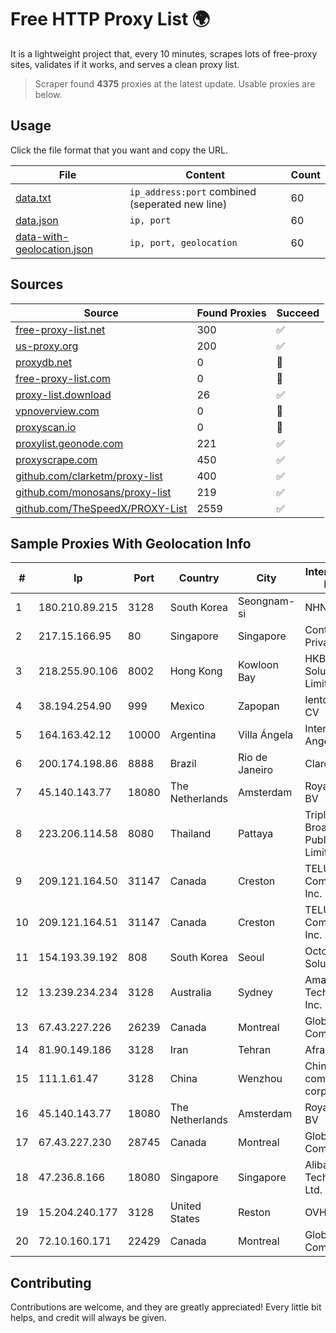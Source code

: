 
# Free HTTP Proxy List 🌍

It is a lightweight project that, every 10 minutes, scrapes lots of free-proxy sites, validates if it works, and serves a clean proxy list.


> Scraper found **4375** proxies at the latest update. Usable proxies are below.

## Usage

Click the file format that you want and copy the URL.


|File|Content|Count|
|----|-------|-----|
|[data.txt](https://raw.githubusercontent.com/themiralay/Proxy-List-World/master/data.txt)|`ip_address:port` combined (seperated new line)|60|
|[data.json](https://raw.githubusercontent.com/themiralay/Proxy-List-World/master/data.json)|`ip, port`|60|
|[data-with-geolocation.json](https://raw.githubusercontent.com/themiralay/Proxy-List-World/master/data-with-geolocation.json)|`ip, port, geolocation`|60|

## Sources

|Source|Found Proxies|Succeed|
|------|-------------|-------|
|[free-proxy-list.net](https://free-proxy-list.net)|300|✅|
|[us-proxy.org](https://www.us-proxy.org)|200|✅|
|[proxydb.net](http://proxydb.net)|0|🚫|
|[free-proxy-list.com](https://free-proxy-list.com/?page=&port=&type%5B%5D=http&type%5B%5D=https&up_time=0&search=Search)|0|🚫|
|[proxy-list.download](https://www.proxy-list.download/HTTP)|26|✅|
|[vpnoverview.com](https://vpnoverview.com/privacy/anonymous-browsing/free-proxy-servers)|0|🚫|
|[proxyscan.io](https://www.proxyscan.io)|0|🚫|
|[proxylist.geonode.com](https://proxylist.geonode.com/api/proxy-list?limit=300&page=1&sort_by=lastChecked&sort_type=desc&protocols=http,https)|221|✅|
|[proxyscrape.com](https://api.proxyscrape.com/v2/?request=displayproxies&protocol=http&timeout=10000&country=all&ssl=all&anonymity=all)|450|✅|
|[github.com/clarketm/proxy-list](https://raw.githubusercontent.com/clarketm/proxy-list/master/proxy-list-raw.txt)|400|✅|
|[github.com/monosans/proxy-list](https://raw.githubusercontent.com/monosans/proxy-list/main/proxies/http.txt)|219|✅|
|[github.com/TheSpeedX/PROXY-List](https://raw.githubusercontent.com/TheSpeedX/PROXY-List/master/http.txt)|2559|✅|


## Sample Proxies With Geolocation Info

|#|Ip|Port|Country|City|Internet Service Provider|
|-|--|----|-------|----|-------------------------|
|1|180.210.89.215|3128|South Korea|Seongnam-si|NHNCLOUD|
|2|217.15.166.95|80|Singapore|Singapore|Contabo Asia Private Limited|
|3|218.255.90.106|8002|Hong Kong|Kowloon Bay|HKBN Enterprise Solutions HK Limited|
|4|38.194.254.90|999|Mexico|Zapopan|Ientc S De RL De CV|
|5|164.163.42.12|10000|Argentina|Villa Ángela|Interret Villa Angela SRL|
|6|200.174.198.86|8888|Brazil|Rio de Janeiro|Claro S.A|
|7|45.140.143.77|18080|The Netherlands|Amsterdam|RoyaleHosting BV|
|8|223.206.114.58|8080|Thailand|Pattaya|Triple T Broadband Public Company Limited|
|9|209.121.164.50|31147|Canada|Creston|TELUS Communications Inc.|
|10|209.121.164.51|31147|Canada|Creston|TELUS Communications Inc.|
|11|154.193.39.192|808|South Korea|Seoul|Octopus Web Solution Inc|
|12|13.239.234.234|3128|Australia|Sydney|Amazon Technologies Inc.|
|13|67.43.227.226|26239|Canada|Montreal|GloboTech Communications|
|14|81.90.149.186|3128|Iran|Tehran|Afranet|
|15|111.1.61.47|3128|China|Wenzhou|China Mobile communications corporation|
|16|45.140.143.77|18080|The Netherlands|Amsterdam|RoyaleHosting BV|
|17|67.43.227.230|28745|Canada|Montreal|GloboTech Communications|
|18|47.236.8.166|18080|Singapore|Singapore|Alibaba (US) Technology Co., Ltd.|
|19|15.204.240.177|3128|United States|Reston|OVH SAS|
|20|72.10.160.171|22429|Canada|Montreal|GloboTech Communications|



## Contributing

Contributions are welcome, and they are greatly appreciated! Every
little bit helps, and credit will always be given.

